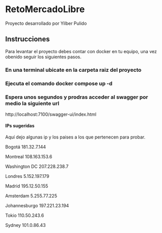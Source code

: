 # RetoMercadoLibre

Proyecto desarrollado por Yilber Pulido

## Instrucciones
Para levantar el proyecto debes contar con docker en tu equipo, una vez obenido seguir los siguientes pasos.

### En una terminal ubicate en la carpeta raiz del proyecto
### Ejecuta el comando docker compose up -d
### Espera unos segundos y prodras acceder al swagger por medio la siguiente url
http://localhost:7100/swagger-ui/index.html

#### IPs sugeridas
Aquí dejo algunas ip y los paises a los que pertenecen para probar.

Bogotá	181.32.7.144

Montreal	108.163.153.6

Washington DC	207.228.238.7

Londres	5.152.197.179	

Madrid	195.12.50.155

Amsterdam	5.255.77.225

Johannesburgo	197.221.23.194

Tokio	110.50.243.6

Sydney	101.0.86.43
